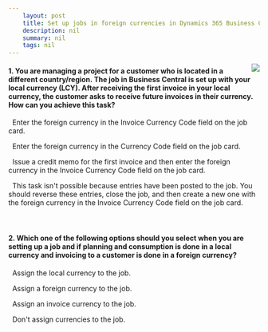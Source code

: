 ```yaml
---
    layout: post
    title: Set up jobs in foreign currencies in Dynamics 365 Business Central  
    description: nil
    summary: nil
    tags: nil
---
```



 <a target="_blank" href="https://docs.microsoft.com/en-us/learn/modules/set-up-jobs-foreign-currencies/3-check/"><i class="fas fa-external-link-alt"></i> </a>
 <img align="right" src="https://docs.microsoft.com/en-us/learn/achievements/set-up-jobs-foreign-currencies.svg">
####  1. You are managing a project for a customer who is located in a different country/region. The job in Business Central is set up with your local currency (LCY). After receiving the first invoice in your local currency, the customer asks to receive future invoices in their currency. How can you achieve this task?


<i class='fas fa-check-square' style='color: Dodgerblue;'></i> &nbsp;&nbsp;Enter the foreign currency in the Invoice Currency Code field on the job card.

<i class='far fa-square'></i> &nbsp;&nbsp;Enter the foreign currency in the Currency Code field on the job card.

<i class='far fa-square'></i> &nbsp;&nbsp;Issue a credit memo for the first invoice and then enter the foreign currency in the Invoice Currency Code field on the job card.

<i class='far fa-square'></i> &nbsp;&nbsp;This task isn't possible because entries have been posted to the job. You should reverse these entries, close the job, and then create a new one with the foreign currency in the Invoice Currency Code field on the job card.
<br />
<br />
<br />

####  2. Which one of the following options should you select when you are setting up a job and if planning and consumption is done in a local currency and invoicing to a customer is done in a foreign currency?


<i class='far fa-square'></i> &nbsp;&nbsp;Assign the local currency to the job.

<i class='far fa-square'></i> &nbsp;&nbsp;Assign a foreign currency to the job.

<i class='fas fa-check-square' style='color: Dodgerblue;'></i> &nbsp;&nbsp;Assign an invoice currency to the job.

<i class='far fa-square'></i> &nbsp;&nbsp;Don't assign currencies to the job.
<br />
<br />
<br />
